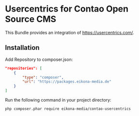 # Usercentrics for Contao Open Source CMS

This Bundle provides an integration of https://usercentrics.com/.

## Installation

Add Repository to composer.json:

```json
"repositories": [
    {
        "type": "composer",
        "url": "https://packages.eikona-media.de"
    }
]
```

Run the following command in your project directory:

```bash
php composer.phar require eikona-media/contao-usercentrics
```